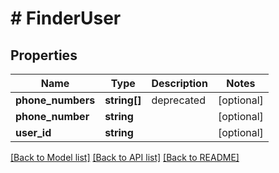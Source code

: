 # # FinderUser

## Properties

Name | Type | Description | Notes
------------ | ------------- | ------------- | -------------
**phone_numbers** | **string[]** | deprecated | [optional]
**phone_number** | **string** |  | [optional]
**user_id** | **string** |  | [optional]

[[Back to Model list]](../../README.md#models) [[Back to API list]](../../README.md#endpoints) [[Back to README]](../../README.md)
